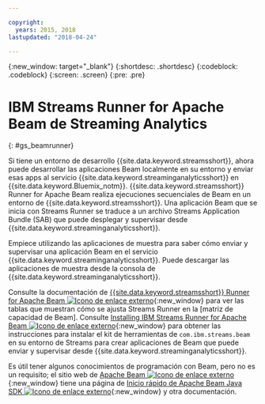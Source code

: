 ```yaml
---

copyright:
  years: 2015, 2018
lastupdated: "2018-04-24"

---
```


<!-- Attribute definitions -->
{:new_window: target="_blank"}
{:shortdesc: .shortdesc}
{:codeblock: .codeblock}
{:screen: .screen}
{:pre: .pre}

# IBM Streams Runner for Apache Beam de Streaming Analytics
{: #gs_beamrunner}

Si tiene un entorno de desarrollo {{site.data.keyword.streamsshort}}, ahora puede desarrollar las aplicaciones Beam localmente en su entorno y enviar esas apps al servicio {{site.data.keyword.streaminganalyticsshort}} en {{site.data.keyword.Bluemix_notm}}. {{site.data.keyword.streamsshort}} Runner for Apache Beam realiza ejecuciones secuenciales de Beam en un entorno de {{site.data.keyword.streamsshort}}. Una aplicación Beam que se inicia con Streams Runner se traduce a un archivo Streams Application Bundle (SAB) que puede desplegar y supervisar desde {{site.data.keyword.streaminganalyticsshort}}.


Empiece utilizando las aplicaciones de muestra [](/docs/services/StreamingAnalytics/c_starterapps.html) para saber cómo enviar y supervisar una aplicación Beam en el servicio {{site.data.keyword.streaminganalyticsshort}}. Puede descargar las aplicaciones de muestra desde la consola de {{site.data.keyword.streaminganalyticsshort}}.

Consulte la documentación de [{{site.data.keyword.streamsshort}} Runner for Apache Beam ![Icono de enlace externo](../../icons/launch-glyph.svg "Icono de enlace externo")](https://ibmstreams.github.io/streamsx.documentation/docs/beamrunner/beamrunner-1-intro/){:new_window} para ver las tablas que muestran cómo se ajusta Streams Runner en la [matriz de capacidad de Beam]. Consulte [Installing IBM Streams Runner for Apache Beam ![Icono de enlace externo](../../icons/launch-glyph.svg "Icono de enlace externo")](http://bit.ly/2zFDpPr){:new_window} para obtener las instrucciones para instalar el kit de herramientas de `com.ibm.streams.beam` en su entorno de Streams para crear aplicaciones de Beam que puede enviar y supervisar desde {{site.data.keyword.streaminganalyticsshort}}.

Es útil tener algunos conocimientos de programación con Beam, pero no es un requisito; el sitio web de [Apache Beam ![Icono de enlace externo](../../icons/launch-glyph.svg "Icono de enlace externo")](https://beam.apache.org/documentation/){:new_window} tiene una página de [Inicio rápido de Apache Beam Java SDK ![Icono de enlace externo](../../icons/launch-glyph.svg "Icono de enlace externo")](https://beam.apache.org/get-started/quickstart-java/){:new_window} y otra documentación.
